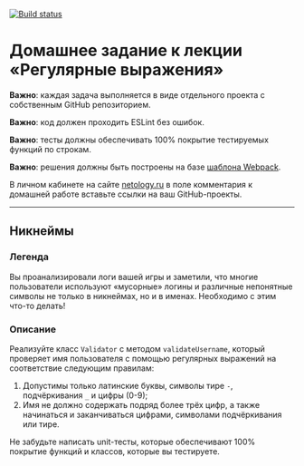 [![Build status](https://ci.appveyor.com/api/projects/status/6g559aerciip4kyu?svg=true)](https://ci.appveyor.com/project/VarsPtz/ajs-regex-nickname)
# Домашнее задание к лекции «Регулярные выражения»

**Важно**: каждая задача выполняется в виде отдельного проекта с собственным GitHub репозиторием.

**Важно**: код должен проходить ESLint без ошибок.

**Важно**: тесты должны обеспечивать 100% покрытие тестируемых функций по строкам.

**Важно**: решения должны быть построены на базе [шаблона Webpack](/ci-template).

В личном кабинете на сайте [netology.ru](http://netology.ru/) в поле комментария к домашней работе вставьте ссылки на ваш GitHub-проекты.

---

## Никнеймы

### Легенда

Вы проанализировали логи вашей игры и заметили, что многие пользователи используют «мусорные» логины и различные непонятные символы не только в никнеймах, но и в именах. Необходимо с этим что-то делать! 

### Описание

Реализуйте класс `Validator` с методом `validateUsername`, который проверяет имя пользователя с помощью регулярных выражений на соответствие следующим правилам:
1. Допустимы только латинские буквы, символы тире `-`, подчёркивания `_` и цифры (0-9);
1. Имя не должно содержать подряд более трёх цифр, а также начинаться и заканчиваться цифрами, символами подчёркивания или тире.

Не забудьте написать unit-тесты, которые обеспечивают 100% покрытие функций и классов, которые вы тестируете.
